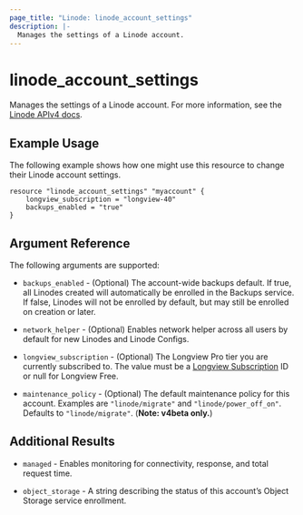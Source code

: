 ```yaml
---
page_title: "Linode: linode_account_settings"
description: |-
  Manages the settings of a Linode account.
---
```


# linode\_account\_settings

Manages the settings of a Linode account.
For more information, see the [Linode APIv4 docs](https://techdocs.akamai.com/linode-api/reference/get-account-settings).

## Example Usage

The following example shows how one might use this resource to change their Linode account settings.

```hcl
resource "linode_account_settings" "myaccount" {
    longview_subscription = "longview-40"
    backups_enabled = "true"
}
```

## Argument Reference

The following arguments are supported:

* `backups_enabled` - (Optional) The account-wide backups default. If true, all Linodes created will automatically be enrolled in the Backups service. If false, Linodes will not be enrolled by default, but may still be enrolled on creation or later.

* `network_helper` - (Optional) Enables network helper across all users by default for new Linodes and Linode Configs.

* `longview_subscription` - (Optional) The Longview Pro tier you are currently subscribed to. The value must be a [Longview Subscription](https://techdocs.akamai.com/linode-api/reference/get-longview-subscriptions) ID or null for Longview Free.

* `maintenance_policy` - (Optional) The default maintenance policy for this account. Examples are `"linode/migrate"` and `"linode/power_off_on"`. Defaults to `"linode/migrate"`. (**Note: v4beta only.**)

## Additional Results

* `managed` - Enables monitoring for connectivity, response, and total request time.

* `object_storage` - A string describing the status of this account’s Object Storage service enrollment.
